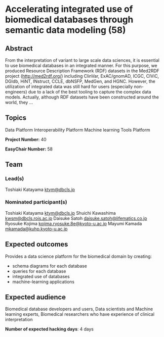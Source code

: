 # Accelerating integrated use of biomedical databases through semantic data modeling (58)

## Abstract

From the interpretation of variant to large scale data sciences, it is essential to use biomedical databases in an integrated manner. For this purpose, we produced Resource Description Framework (RDF) datasets in the Med2RDF project (http://med2rdf.org/) including ClinVar, ExAC/gnomAD, ICGC, CIViC, DGIdb, HiNT, INstruct, CCLE, dbNSFP, MedGen, and HGNC. However, the utilization of integrated data was still hard for users (especially non-engineers) due to a lack of the best tooling to capture the complex data models. Actually, although RDF datasets have been constructed around the world, they ...

## Topics

Data Platform
 Interoperability Platform
 Machine learning
 Tools Platform

**Project Number:** 40



**EasyChair Number:** 58

## Team

### Lead(s)

Toshiaki Katayama <ktym@dbcls.jp>

### Nominated participant(s)

Toshiaki Katayama <ktym@dbcls.jp>
 Shuichi Kawashima <kwsm@dbcls.rois.ac.jp>
 Daisuke Satoh <daisuke.satoh@lifematics.co.jp>
 Ryosuke Kojima <kojima.ryosuke.8e@kyoto-u.ac.jp>
 Mayumi Kamada <mkamada@kuhp.kyoto-u.ac.jp>

## Expected outcomes

Provides a data science platform for the biomedical domain by creating:
 * schema diagrams for each database
 * queries for each database
 * integrated use of databases
 * machine-learning applications

## Expected audience

Biomedical database developers and users,
 Data scientists and Machine learning experts,
 Biomedical researchers who have experience of clinical interpretation

**Number of expected hacking days**: 4 days

